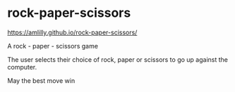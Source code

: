 # rock-paper-scissors

https://amlilly.github.io/rock-paper-scissors/

A rock - paper - scissors game

The user selects their choice of rock, paper or scissors to go up against the computer.

May the best move win